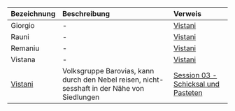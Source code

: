 | Bezeichnung | Beschreibung | Verweis |
|:------------|:----------------|:----------------|
| Giorgio | - | [Vistani](https://lolindhir.github.io/PnP/campaigns/strahd/factions/vistani) |
| Rauni | - | [Vistani](https://lolindhir.github.io/PnP/campaigns/strahd/factions/vistani) |
| Remaniu | - | [Vistani](https://lolindhir.github.io/PnP/campaigns/strahd/factions/vistani) |
| Vistana | - | [Vistani](https://lolindhir.github.io/PnP/campaigns/strahd/factions/vistani) |
| [Vistani](https://lolindhir.github.io/PnP/campaigns/strahd/factions/vistani) | Volksgruppe Barovias, kann durch den Nebel reisen, nicht-sesshaft in der Nähe von Siedlungen | [Session 03 - Schicksal und Pasteten](https://lolindhir.github.io/PnP/campaigns/strahd/sessions/session003) |
